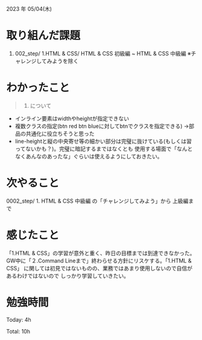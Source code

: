 2023 年 05/04(木)

# 取り組んだ課題

1. 002_step/ 1.HTML & CSS/ HTML & CSS 初級編 ~ HTML & CSS 中級編 
※チャレンジしてみようを除く

# わかったこと

> 1. について

* インライン要素はwidthやheightが指定できない
* 複数クラスの指定(btn red btn blueに対してbtnでクラスを指定できる)
→部品の共通化に役立ちそうと思った
* line-heightと縦の中央寄せ等の細かい部分は完璧に抜けている(もしくは習ってないかも？)。完璧に暗記するまではなくとも
使用する場面で「なんとなくあんなのあったな」ぐらいは使えるようにしておきたい。

# 次やること

0002_step/ 1. HTML & CSS 中級編 の「チャレンジしてみよう」から
上級編まで

# 感じたこと

「1.HTML & CSS」の学習が意外と重く、昨日の目標までは到達できなかった。
GW中に「２.Command Lineまで」終わらせる方針にリスケする。「1.HTML & CSS」
に関しては初見ではないものの、業務ではあまり使用しないので自信があるわけではないので
しっかり学習していきたい。

# 勉強時間

Today: 4h

Total: 10h





